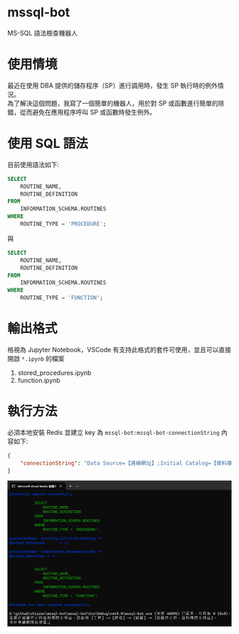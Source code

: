 # mssql-bot
MS-SQL 語法檢查機器人  

# 使用情境
最近在使用 DBA 提供的儲存程序（SP）進行調用時，發生 SP 執行時的例外情況。  
為了解決這個問題，我寫了一個簡單的機器人，用於對 SP 或函數進行簡單的除錯，從而避免在應用程序呼叫 SP 或函數時發生例外。  

# 使用 SQL 語法
目前使用語法如下:  
```sql
SELECT 
    ROUTINE_NAME, 
    ROUTINE_DEFINITION 
FROM 
    INFORMATION_SCHEMA.ROUTINES 
WHERE 
    ROUTINE_TYPE = 'PROCEDURE';
```
與
```sql
SELECT 
    ROUTINE_NAME, 
    ROUTINE_DEFINITION 
FROM 
    INFORMATION_SCHEMA.ROUTINES 
WHERE 
    ROUTINE_TYPE = 'FUNCTION';
```

# 輸出格式
格視為 Jupyter Notebook，VSCode 有支持此格式的套件可使用，並且可以直接開啟 `*.ipynb` 的檔案  
1. stored_procedures.ipynb
2. function.ipynb

# 執行方法
必須本地安裝 Redis
並建立 key 為 `mssql-bot:mssql-bot-connectionString`
內容如下:  
```json
{
    "connectionString": "Data Source=【連線網址】;Initial Catalog=【資料庫名稱】;User ID=【帳號】;Password=【密碼】;Connect Timeout=30;Encrypt=False;TrustServerCertificate=False;ApplicationIntent=ReadWrite;MultiSubnetFailover=False;Pooling=true;Min Pool Size=10;Max Pool Size=150;"
}
```
![執行畫面](./images/MSSQL-BOT.png)

